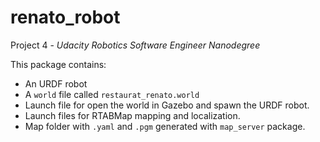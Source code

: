 # renato_robot

Project 4 - *Udacity Robotics Software Engineer Nanodegree*

This package contains:
* An URDF robot
* A `world` file called `restaurat_renato.world`
* Launch file for open the world in Gazebo and spawn the URDF robot.
* Launch files for RTABMap mapping and localization.
* Map folder with `.yaml` and `.pgm` generated with `map_server` package.

